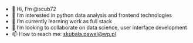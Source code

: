 - 👋 Hi, I’m @scub72
- 👀 I’m interested in python data analysis and frontend technologies
- 🌱 I’m currently learning work as full stack
- 💞️ I’m looking to collaborate on data science, user interface development
- 📫 How to reach me: skubala.pawel@wp.pl

<!---
scub72/scub72 is a ✨ special ✨ repository because its `README.md` (this file) appears on your GitHub profile.
You can click the Preview link to take a look at your changes.
--->
